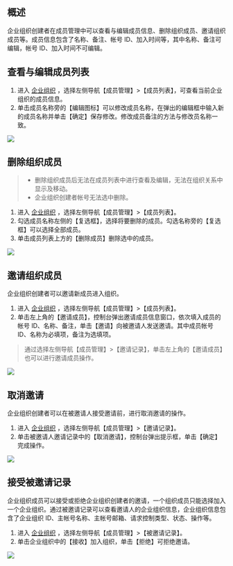 ## 概述
企业组织创建者在成员管理中可以查看与编辑成员信息、删除组织成员、邀请组织成员等。成员信息包含了名称、备注、帐号 ID、加入时间等，其中名称、备注可编辑，帐号 ID、加入时间不可编辑。

## 查看与编辑成员列表

1. 进入 [企业组织](https://console.cloud.tencent.com/organization) ，选择左侧导航【成员管理】>【成员列表】，可查看当前企业组织的成员信息。
2. 单击成员名称旁的【编辑图标】可以修改成员名称，在弹出的编辑框中输入新的成员名称并单击【确定】保存修改。修改成员备注的方法与修改员名称一致。

![](https://main.qcloudimg.com/raw/26099f9fbf4752689b4ea2ee4e6d55ec.png)

## 删除组织成员

>
>- 删除组织成员后无法在成员列表中进行查看及编辑，无法在组织关系中显示及移动。
>- 企业组织创建者帐号无法选中删除。

1. 进入 [企业组织](https://console.cloud.tencent.com/organization) ，选择左侧导航【成员管理】>【成员列表】。
2. 勾选成员名称左侧的【复选框】，选择将要删除的成员。勾选名称旁的【复选框】可以选择全部成员。
3. 单击成员列表上方的【删除成员】删除选中的成员。

![](https://main.qcloudimg.com/raw/050318b2c79f684ae537076a12876445.png)

## 邀请组织成员

企业组织创建者可以邀请新成员进入组织。

1. 进入 [企业组织](https://console.cloud.tencent.com/organization) ，选择左侧导航【成员管理】>【成员列表】。
2. 单击左上角的【邀请成员】，控制台弹出邀请成员信息窗口，依次填入成员的帐号 ID、名称、备注，单击【邀请】向被邀请人发送邀请。其中成员帐号 ID、名称为必填项，备注为选填项。

>通过选择左侧导航【成员管理】>【邀请记录】，单击左上角的【邀请成员】也可以进行邀请成员操作。

![](https://main.qcloudimg.com/raw/25806472fa0da53ef1a44dfa49597876.png)

## 取消邀请

企业组织创建者可以在被邀请人接受邀请前，进行取消邀请的操作。

1. 进入 [企业组织](https://console.cloud.tencent.com/organization) ，选择左侧导航【成员管理】>【邀请记录】。
2. 单击被邀请人邀请记录中的【取消邀请】，控制台弹出提示框，单击【确定】完成操作。

![](https://main.qcloudimg.com/raw/20e7a9a12189218f2ddc5e23e71ff012.png)

## 接受被邀请记录

企业组织成员可以接受或拒绝企业组织创建者的邀请，一个组织成员只能选择加入一个企业组织。通过被邀请记录可以查看邀请人的企业组织信息，企业组织信息包含了企业组织 ID、主帐号名称、主帐号邮箱、请求控制类型、状态、操作等。

1. 进入 [企业组织](https://console.cloud.tencent.com/organization) ，选择左侧导航【成员管理】>【被邀请记录】。
2. 单击企业组织中的【接收】加入组织，单击【拒绝】可拒绝邀请。

![](https://main.qcloudimg.com/raw/499f73102e22184cfec7b29aa248c79d.png)
